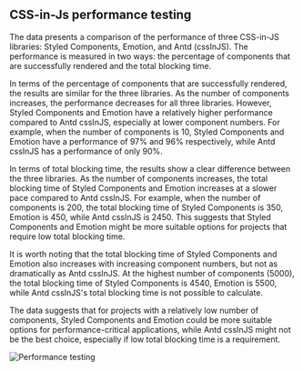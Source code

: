 <h2>CSS-in-Js performance testing</h2>

The data presents a comparison of the performance of three CSS-in-JS libraries: Styled Components, Emotion, and Antd (cssInJS). The performance is measured in two ways: the percentage of components that are successfully rendered and the total blocking time.

In terms of the percentage of components that are successfully rendered, the results are similar for the three libraries. As the number of components increases, the performance decreases for all three libraries. However, Styled Components and Emotion have a relatively higher performance compared to Antd cssInJS, especially at lower component numbers. For example, when the number of components is 10, Styled Components and Emotion have a performance of 97% and 96% respectively, while Antd cssInJS has a performance of only 90%.

In terms of total blocking time, the results show a clear difference between the three libraries. As the number of components increases, the total blocking time of Styled Components and Emotion increases at a slower pace compared to Antd cssInJS. For example, when the number of components is 200, the total blocking time of Styled Components is 350, Emotion is 450, while Antd cssInJS is 2450. This suggests that Styled Components and Emotion might be more suitable options for projects that require low total blocking time.

It is worth noting that the total blocking time of Styled Components and Emotion also increases with increasing component numbers, but not as dramatically as Antd cssInJS. At the highest number of components (5000), the total blocking time of Styled Components is 4540, Emotion is 5500, while Antd cssInJS's total blocking time is not possible to calculate.

The data suggests that for projects with a relatively low number of components, Styled Components and Emotion could be more suitable options for performance-critical applications, while Antd cssInJS might not be the best choice, especially if low total blocking time is a requirement.

![Performance testing](https://user-images.githubusercontent.com/66440787/215357774-02ae2b99-28cb-4efe-a0d4-cf073fd7dde0.png)





